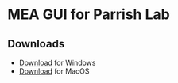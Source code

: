 # MEA GUI for Parrish Lab

## Downloads

- [Download](https://github.com/booka66/mea-gui/releases/latest/download/MEA_GUI_Windows.exe)
  for Windows
- [Download](https://github.com/booka66/mea-gui/releases/latest/download/MEA_GUI_MacOS.pkg)
  for MacOS
